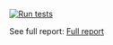 [![Run tests](https://github.com/inBrackets/LeetCodeJavaSolutions/actions/workflows/tests.yml/badge.svg)](https://github.com/inBrackets/LeetCodeJavaSolutions/actions/workflows/tests.yml)

See full report: [Full report](https://inbrackets.github.io/LeetCodeJavaSolutions/)
